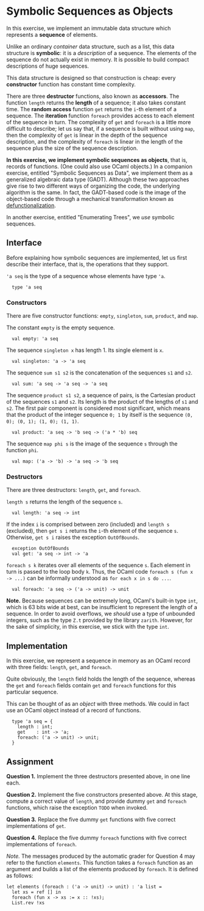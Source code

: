 # Symbolic Sequences as Objects

In this exercise, we implement an immutable data structure
which represents a **sequence** of elements.

Unlike an ordinary *container* data structure, such as a list,
this data structure is **symbolic**: it is a *description* of a
sequence. The elements of the sequence do not actually exist in
memory. It is possible to build compact descriptions of huge
sequences.

This data structure is designed so that construction is cheap:
every **constructor** function has constant time complexity.

There are three **destructor** functions, also known as **accessors**. The
function `length` returns the **length** of a sequence; it also takes constant
time. The **random access** function `get` returns the `i`-th element of a
sequence. The **iteration** function `foreach` provides access to each element
of the sequence in turn. The complexity of `get` and `foreach` is a little
more difficult to describe; let us say that, if a sequence is built without
using `map`, then the complexity of `get` is linear in the depth of the
sequence description, and the complexity of `foreach` is linear in the length
of the sequence plus the size of the sequence description.

**In this exercise, we implement symbolic sequences as objects**, that is,
records of functions. (One could also use OCaml objects.) In a companion
exercise, entitled "Symbolic Sequences as Data", we implement them as a
generalized algebraic data type (GADT). Although these two approaches give
rise to two different ways of organizing the code, the underlying algorithm is
the same. In fact, the GADT-based code is the image of the object-based code
through a mechanical transformation known as
[defunctionalization](https://en.wikipedia.org/wiki/Defunctionalization).

In another exercise, entitled "Enumerating Trees",
we *use* symbolic sequences.

## Interface

Before explaining how symbolic sequences are implemented,
let us first describe their interface,
that is,
the operations that they support.

`'a seq` is the type of a sequence whose elements have type `'a`.
```
  type 'a seq
```

### Constructors

There are five constructor functions:
`empty`,
`singleton`,
`sum`,
`product`,
and `map`.

The constant `empty` is the empty sequence.

```
  val empty: 'a seq
```

The sequence `singleton x` has length 1. Its single element is `x`.

```
  val singleton: 'a -> 'a seq
```

The sequence `sum s1 s2` is the concatenation of the sequences `s1` and `s2`.

```
  val sum: 'a seq -> 'a seq -> 'a seq
```

The sequence `product s1 s2`, a sequence of pairs, is the Cartesian product
of the sequences `s1` and `s2`. Its length is the product of the lengths of
`s1` and `s2`. The first pair component is considered most significant,
which means that the product of the integer sequence `0; 1` by itself is the
sequence `(0, 0); (0, 1); (1, 0); (1, 1)`.

```
  val product: 'a seq -> 'b seq -> ('a * 'b) seq
```

The sequence `map phi s` is the image of the sequence `s` through the function
`phi`.

```
  val map: ('a -> 'b) -> 'a seq -> 'b seq
```

### Destructors

There are three destructors: `length`, `get`, and `foreach`.

`length s` returns the length of the sequence `s`.

```
  val length: 'a seq -> int
```

If the index `i` is comprised between zero (included) and `length s` (excluded),
then `get s i` returns the `i`-th element of the sequence `s`.
Otherwise, `get s i` raises the exception `OutOfBounds`.

```
  exception OutOfBounds
  val get: 'a seq -> int -> 'a
```

`foreach s k` iterates over all elements of the sequence `s`.
Each element in turn is passed to the loop body `k`.
Thus, the OCaml code `foreach s (fun x -> ...)` can be
informally understood as `for each x in s do ...`.

```
  val foreach: 'a seq -> ('a -> unit) -> unit
```

**Note.**
Because sequences can be extremely long,
OCaml's built-in type `int`, which is 63 bits wide at best,
can be insufficient to represent the length of a sequence.
In order to avoid overflows, we *should* use a type of unbounded integers,
such as the type `Z.t` provided by the library `zarith`.
However, for the sake of simplicity,
in this exercise, we stick with the type `int`.

## Implementation

In this exercise, we represent a sequence in memory as an OCaml record
with three fields: `length`, `get`, and `foreach`.

Quite obviously, the `length` field holds the length of the sequence, whereas
the `get` and `foreach` fields contain `get` and `foreach` functions for this
particular sequence.

This can be thought of as an *object* with three methods.
We could in fact use an OCaml object
instead of a record of functions.

```
  type 'a seq = {
    length : int;
    get    : int -> 'a;
    foreach: ('a -> unit) -> unit;
  }
```

## Assignment

**Question 1.** Implement the three destructors presented above,
in one line each.

**Question 2.** Implement the five constructors presented above. At this
stage, compute a correct value of `length`, and provide dummy `get` and
`foreach` functions, which raise the exception `TODO` when invoked.

**Question 3.** Replace the five dummy `get` functions
with five correct implementations of `get`.

**Question 4.** Replace the five dummy `foreach` functions
with five correct implementations of `foreach`.

*Note.* The messages produced by the automatic grader for
Question 4 may refer to the function `elements`. This
function takes a `foreach` function as an argument and
builds a list of the elements produced by `foreach`.
It is defined as follows:

```
let elements (foreach : ('a -> unit) -> unit) : 'a list =
  let xs = ref [] in
  foreach (fun x -> xs := x :: !xs);
  List.rev !xs
```
